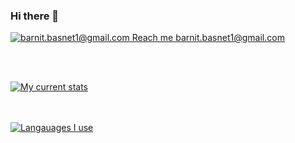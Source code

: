 ### Hi there 👋

<!--
**barnit88/barnit88** is a ✨ _special_ ✨ repository because its `README.md` (this file) appears on your GitHub profile.

Here are some ideas to get you started:

- 🔭 I’m currently working on ...
- 🌱 I’m currently learning ...
- 👯 I’m looking to collaborate on ...
- 🤔 I’m looking for help with ...
- 💬 Ask me about ...
- 📫 How to reach me: ...
- 😄 Pronouns: ...
- ⚡ Fun fact: ...
-->

<div>
<a href="mailto:https://gmail.com/barnit.basnet1@gmail.com">
    <img src="https://github.com/barnit88/barnit88/assets/gmail-icon.png" alt="barnit.basnet1@gmail.com"/> Reach me  barnit.basnet1@gmail.com
</a>

</div>

<br><br/>

<a href="https://github.com/barnit88">
  <img align="center" src="https://github-readme-stats.vercel.app/api?username=barnit88&count_private=true&custom_title=My%20Current%20Stats&card_width=1800&layout=compact&hide=contribs,issues,prs&show_icons=true&theme=radical" alt="My current stats" />
</a>

<br/><br/>
<span>
<a href="https://github.com/barnit88">
  <img align="center" src="https://github-readme-stats.vercel.app/api/top-langs/?username=barnit88&layout=compact&theme=radical&custom_title=What%20I%20play%20with%20these%20days&langs_count=10" alt="Langauages I use" />
</a>
</span>
